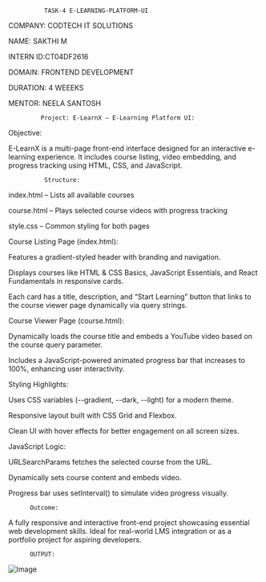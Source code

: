               TASK-4 E-LEARNING-PLATFORM-UI

COMPANY: CODTECH IT SOLUTIONS

NAME: SAKTHI M

INTERN ID:CT04DF2616

DOMAIN: FRONTEND DEVELOPMENT

DURATION: 4 WEEEKS

MENTOR: NEELA SANTOSH


             Project: E-LearnX – E-Learning Platform UI:

Objective:

E-LearnX is a multi-page front-end interface designed for an interactive e-learning experience. It includes course listing, video embedding, and progress tracking using HTML, CSS, and JavaScript.


              Structure:

index.html – Lists all available courses

course.html – Plays selected course videos with progress tracking

style.css – Common styling for both pages


Course Listing Page (index.html):

Features a gradient-styled header with branding and navigation.

Displays courses like HTML & CSS Basics, JavaScript Essentials, and React Fundamentals in responsive cards.

Each card has a title, description, and “Start Learning” button that links to the course viewer page dynamically via query strings.


Course Viewer Page (course.html):

Dynamically loads the course title and embeds a YouTube video based on the course query parameter.

Includes a JavaScript-powered animated progress bar that increases to 100%, enhancing user interactivity.

Styling Highlights:

Uses CSS variables (--gradient, --dark, --light) for a modern theme.

Responsive layout built with CSS Grid and Flexbox.

Clean UI with hover effects for better engagement on all screen sizes.

JavaScript Logic:

URLSearchParams fetches the selected course from the URL.

Dynamically sets course content and embeds video.

Progress bar uses setInterval() to simulate video progress visually.

          Outcome:

A fully responsive and interactive front-end project showcasing essential web development skills. Ideal for real-world LMS integration or as a portfolio project for aspiring developers.

          
          OUTPUT:
![Image](https://github.com/user-attachments/assets/082d68c5-5138-4d17-88e0-d0a96434061f)
